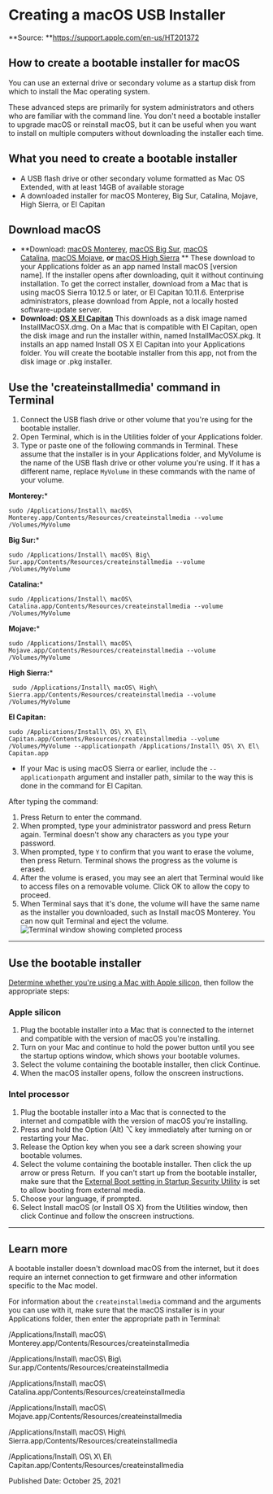# Creating a macOS USB Installer

**Source: **https://support.apple.com/en-us/HT201372
## How to create a bootable installer for macOS



You can use an external drive or secondary volume as a startup disk from which to install the Mac operating system.


These advanced steps are primarily for system administrators and others who are familiar with the command line. You don't need a bootable installer to upgrade macOS or reinstall macOS, but it can be useful when you want to install on multiple computers without downloading the installer each time.


## What you need to create a bootable installer


*   A USB flash drive or other secondary volume formatted as Mac OS Extended, with at least 14GB of available storage
*   A downloaded installer for macOS Monterey, Big Sur, Catalina, Mojave, High Sierra, or El Capitan


## Download macOS


*   **Download: [macOS Monterey](https://apps.apple.com/us/app/macos-monterey/id1576738294?mt=12), [macOS Big Sur](https://apps.apple.com/us/app/macos-big-sur/id1526878132?mt=12), [macOS Catalina](https://apps.apple.com/us/app/macos-catalina/id1466841314?mt=12), [macOS Mojave](https://apps.apple.com/us/app/macos-mojave/id1398502828?mt=12), **or** [macOS High Sierra](https://apps.apple.com/us/app/macos-high-sierra/id1246284741?mt=12) **
    These download to your Applications folder as an app named Install macOS [version name]. If the installer opens after downloading, quit it without continuing installation. To get the correct installer, download from a Mac that is using macOS Sierra 10.12.5 or later, or El Capitan 10.11.6\. Enterprise administrators, please download from Apple, not a locally hosted software-update server. 
*   **Download: [OS X El Capitan](http://updates-http.cdn-apple.com/2019/cert/061-41424-20191024-218af9ec-cf50-4516-9011-228c78eda3d2/InstallMacOSX.dmg)** This downloads as a disk image named InstallMacOSX.dmg. On a Mac that is compatible with El Capitan, open the disk image and run the installer within, named InstallMacOSX.pkg. It installs an app named Install OS X El Capitan into your Applications folder. You will create the bootable installer from this app, not from the disk image or .pkg installer.


## Use the 'createinstallmedia' command in Terminal


1.  Connect the USB flash drive or other volume that you're using for the bootable installer. 
2.  Open Terminal, which is in the Utilities folder of your Applications folder.
3.  Type or paste one of the following commands in Terminal. These assume that the installer is in your Applications folder, and MyVolume is the name of the USB flash drive or other volume you're using. If it has a different name, replace `MyVolume` in these commands with the name of your volume.

**Monterey:***

``sudo /Applications/Install\ macOS\ Monterey.app/Contents/Resources/createinstallmedia --volume /Volumes/MyVolume``


**Big Sur:***

``sudo /Applications/Install\ macOS\ Big\ Sur.app/Contents/Resources/createinstallmedia --volume /Volumes/MyVolume``


**Catalina:***

``sudo /Applications/Install\ macOS\ Catalina.app/Contents/Resources/createinstallmedia --volume /Volumes/MyVolume``


**Mojave:***

``sudo /Applications/Install\ macOS\ Mojave.app/Contents/Resources/createinstallmedia --volume /Volumes/MyVolume``


**High Sierra:***

`` sudo /Applications/Install\ macOS\ High\ Sierra.app/Contents/Resources/createinstallmedia --volume /Volumes/MyVolume``


**El Capitan:**

``sudo /Applications/Install\ OS\ X\ El\ Capitan.app/Contents/Resources/createinstallmedia --volume /Volumes/MyVolume --applicationpath /Applications/Install\ OS\ X\ El\ Capitan.app``


* If your Mac is using macOS Sierra or earlier, include the `--applicationpath` argument and installer path, similar to the way this is done in the command for El Capitan.

After typing the command:

1.  Press Return to enter the command.
2.  When prompted, type your administrator password and press Return again. Terminal doesn't show any characters as you type your password.
3.  When prompted, type `Y` to confirm that you want to erase the volume, then press Return. Terminal shows the progress as the volume is erased.
4.  After the volume is erased, you may see an alert that Terminal would like to access files on a removable volume. Click OK to allow the copy to proceed. 
5.  When Terminal says that it's done, the volume will have the same name as the installer you downloaded, such as Install macOS Monterey. You can now quit Terminal and eject the volume.
    ![Terminal window showing completed process](https://support.apple.com/library/content/dam/edam/applecare/images/en_US/macos/Big-Sur/macos-big-sur-terminal-create-bootable-installer.jpg)




* * *



## Use the bootable installer


[Determine whether you're using a Mac with Apple silicon](https://support.apple.com/kb/HT211814), then follow the appropriate steps:


### Apple silicon


1.  Plug the bootable installer into a Mac that is connected to the internet and compatible with the version of macOS you're installing.
2.  Turn on your Mac and continue to hold the power button until you see the startup options window, which shows your bootable volumes.
3.  Select the volume containing the bootable installer, then click Continue.
4.  When the macOS installer opens, follow the onscreen instructions.


### Intel processor


1.  Plug the bootable installer into a Mac that is connected to the internet and compatible with the version of macOS you're installing.
2.  Press and hold the Option (Alt) ⌥ key immediately after turning on or restarting your Mac.
3.  Release the Option key when you see a dark screen showing your bootable volumes.
4.  Select the volume containing the bootable installer. Then click the up arrow or press Return. 
    If you can't start up from the bootable installer, make sure that the [External Boot setting in Startup Security Utility](https://support.apple.com/kb/HT208198) is set to allow booting from external media.
5.  Choose your language, if prompted.
6.  Select Install macOS (or Install OS X) from the Utilities window, then click Continue and follow the onscreen instructions.


* * *


## Learn more


A bootable installer doesn't download macOS from the internet, but it does require an internet connection to get firmware and other information specific to the Mac model.

For information about the `createinstallmedia` command and the arguments you can use with it, make sure that the macOS installer is in your Applications folder, then enter the appropriate path in Terminal:

/Applications/Install\ macOS\ Monterey.app/Contents/Resources/createinstallmedia


/Applications/Install\ macOS\ Big\ Sur.app/Contents/Resources/createinstallmedia


/Applications/Install\ macOS\ Catalina.app/Contents/Resources/createinstallmedia


/Applications/Install\ macOS\ Mojave.app/Contents/Resources/createinstallmedia


/Applications/Install\ macOS\ High\ Sierra.app/Contents/Resources/createinstallmedia


/Applications/Install\ OS\ X\ El\ Capitan.app/Contents/Resources/createinstallmedia

Published Date: October 25, 2021
